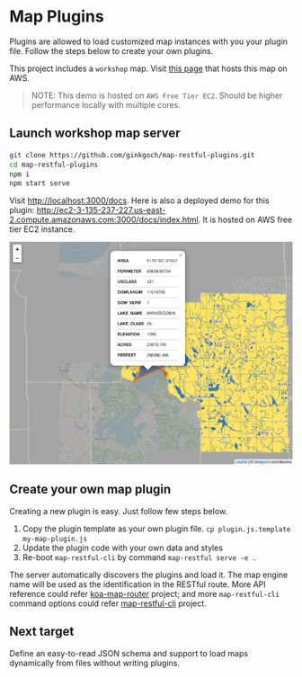 # Map Plugins
Plugins are allowed to load customized map instances with you your plugin file. Follow the steps below to create your own plugins.

This project includes a `workshop` map. Visit [this page](http://ec2-3-135-237-227.us-east-2.compute.amazonaws.com:3000/docs/) that hosts this map on AWS.

> NOTE: This demo is hosted on `AWS Free Tier EC2`. Should be higher performance locally with multiple cores.

## Launch workshop map server

```bash
git clone https://github.com/ginkgoch/map-restful-plugins.git
cd map-restful-plugins
npm i
npm start serve
```

Visit [http://localhost:3000/docs](http://localhost:3000/docs). Here is also a deployed demo for this plugin: http://ec2-3-135-237-227.us-east-2.compute.amazonaws.com:3000/docs/index.html. It is hosted on AWS free tier EC2 instance.

![index.png](docs/index.png)

## Create your own map plugin
Creating a new plugin is easy. Just follow few steps below.
1. Copy the plugin template as your own plugin file. `cp plugin.js.template my-map-plugin.js` 
2. Update the plugin code with your own data and styles
3. Re-boot `map-restful-cli` by command `map-restful serve -e .` 

The server automatically discovers the plugins and load it. The map engine name will be used as the identification in the RESTful route. More API reference could refer [koa-map-router](https://github.com/ginkgoch/koa-map-router) project; and more `map-restful-cli` command options could refer [map-restful-cli](https://github.com/ginkgoch/map-restful-cli) project.

## Next target
Define an easy-to-read JSON schema and support to load maps dynamically from files without writing plugins.